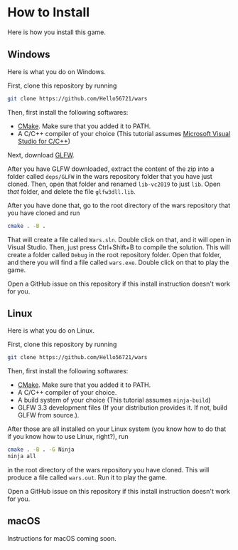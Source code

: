 # How to Install

Here is how you install this game.

## Windows

Here is what you do on Windows.

First, clone this repository by running

```bash
git clone https://github.com/Hello56721/wars
```

Then, first install the following softwares:

- [CMake](https://www.cmake.org). Make sure that you added it to PATH.
- A C/C++ compiler of your choice (This tutorial assumes [Microsoft Visual Studio for C/C++](https://visualstudio.microsoft.com/downloads/))

Next, download [GLFW](https://www.glfw.org/download).

After you have GLFW downloaded, extract the content of the zip into a folder called `deps/GLFW` in the wars repository folder that you have just cloned. Then, open that folder and renamed `lib-vc2019` to just `lib`. Open *that* folder, and delete the file `glfw3dll.lib`.

After you have done that, go to the root directory of the wars repository that you have cloned and run

```bash
cmake . -B .
```

That will create a file called `Wars.sln`. Double click on that, and it will open in Visual Studio. Then, just press Ctrl+Shift+B to compile the solution. This will create a folder called `Debug` in the root repository folder. Open that folder, and there you will find a file called `wars.exe`. Double click on that to play the game.

Open a GitHub issue on this repository if this install instruction doesn't work for you.

## Linux

Here is what you do on Linux.

First, clone this repository by running

```bash
git clone https://github.com/Hello56721/wars
```

Then, first install the following softwares:

- [CMake](https://www.cmake.org). Make sure that you added it to PATH.
- A C/C++ compiler of your choice.
- A build system of your choice (This tutorial assumes `ninja-build`)
- GLFW 3.3 development files (If your distribution provides it. If not, build GLFW from source.).

After those are all installed on your Linux system (you know how to do that if you know how to use Linux, right?), run

```bash
cmake . -B . -G Ninja 
ninja all
```

in the root directory of the wars repository you have cloned. This will produce a file called `wars.out`. Run it to play the game.

Open a GitHub issue on this repository if this install instruction doesn't work for you.

## macOS

Instructions for macOS coming soon.
